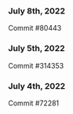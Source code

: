 ### July 8th, 2022

Commit #80443

### July 5th, 2022

Commit #314353


### July 4th, 2022

Commit #72281

